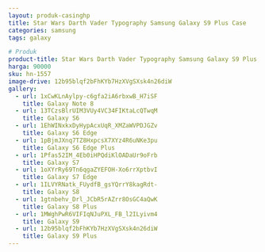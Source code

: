 ```yaml
---
layout: produk-casinghp
title: Star Wars Darth Vader Typography Samsung Galaxy S9 Plus Case
categories: samsung
tags: galaxy

# Produk
product-title: Star Wars Darth Vader Typography Samsung Galaxy S9 Plus Case
harga: 90000
sku: hn-1557
image-drive: 12b95blqf2bFhKYb7HzXVgSXsk4n26diW
gallery:
  - url: 1xCwKLnAylpy-c6gfa2iA6rbxwB_H7iSF
    title: Galaxy Note 8
  - url: 13TCzsBlrUIM3VUy4VC34FIKtaLcQTwqM
    title: Galaxy S6
  - url: 1EhWINxkxDyHypAcxUqR_XMZaWVPDJGZv
    title: Galaxy S6 Edge
  - url: 1pBjmJXnq7TZ8HxpcsX7XYz4R6uNKe3pu
    title: Galaxy S6 Edge Plus
  - url: 1Pfas52IM_4Eb0iHPQdiKlOADaUr9oFrb
    title: Galaxy S7
  - url: 1oXYrRy69Tn6qgaZYEFOH-Xo6rrXptbvI
    title: Galaxy S7 Edge
  - url: 1ILVYRNatk_FUydfB_gsYQrrY8kagRdt-
    title: Galaxy S8
  - url: 1gtnbehv_Drl_JCbR5rAZrr8OsGC4aQwK
    title: Galaxy S8 Plus
  - url: 1MWghPwR6VIFIqNJuPXL_FB_l2ILyivm4
    title: Galaxy S9
  - url: 12b95blqf2bFhKYb7HzXVgSXsk4n26diW
    title: Galaxy S9 Plus
---
```

